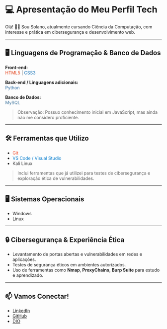 # 💻 Apresentação do Meu Perfil Tech

Olá! 👨‍💻 Sou Solano, atualmente cursando Ciência da Computação, com interesse e prática em cibersegurança e desenvolvimento web.  

---

## 🖥️ Linguagens de Programação & Banco de Dados

**Front-end:**  
<span style="color:#E34C26;">HTML5</span> | <span style="color:#1572B6;">CSS3</span>  

**Back-end / Linguagens adicionais:**  
<span style="color:#3572A5;">Python</span>  

**Banco de Dados:**  
<span style="color:#4479A1;">MySQL</span>  

> Observação: Possuo conhecimento inicial em JavaScript, mas ainda não me considero proficiente.  

---

## 🛠️ Ferramentas que Utilizo
- <span style="color:#F05032;">Git</span>  
- <span style="color:#007ACC;">VS Code / Visual Studio</span>  
- <span style="color:#3C3C3D;">Kali Linux</span>  

> Inclui ferramentas que já utilizei para testes de cibersegurança e exploração ética de vulnerabilidades.  

---

## 🖥️ Sistemas Operacionais
- Windows  
- Linux  

---

## 🔒 Cibersegurança & Experiência Ética
- Levantamento de portas abertas e vulnerabilidades em redes e aplicações.  
- Testes de segurança éticos em ambientes autorizados.  
- Uso de ferramentas como **Nmap**, **ProxyChains**, **Burp Suite** para estudo e aprendizado.  

---

## 📫 Vamos Conectar!
- [LinkedIn](www.linkedin.com/in/solano-leal-576837241)  
- [GitHub](https://github.com/Solano-Leal)  
- [DIO](https://www.dio.me/users/solanolb03)  
